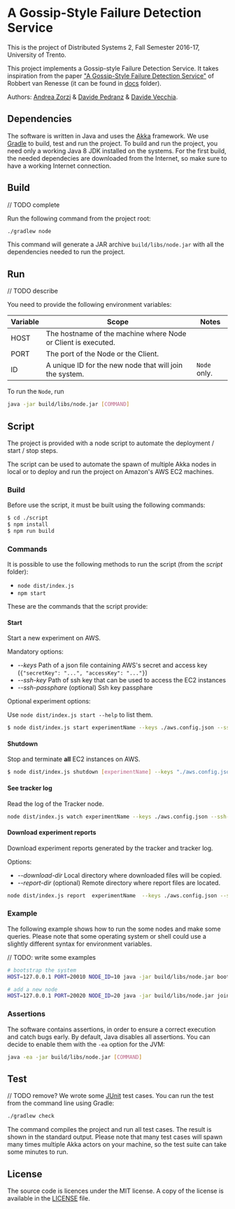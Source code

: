 # A Gossip-Style Failure Detection Service 
This is the project of Distributed Systems 2, Fall Semester 2016-17, University of Trento.

This project implements a Gossip-style Failure Detection Service. It takes inspiration from the paper ["A Gossip-Style Failure Detection Service"](gossip-style-failure-detection-service.pdf) of Robbert van Renesse (it can be found in [docs](docs/) folder).

Authors: [Andrea Zorzi](https://github.com/Andr35) & [Davide Pedranz](https://github.com/davidepedranz) & [Davide Vecchia](https://github.com/davide-vecchia).

## Dependencies
The software is written in Java and uses the [Akka](http://akka.io/) framework.
We use [Gradle](https://gradle.org/) to build, test and run the project.
To build and run the project, you need only a working Java 8 JDK installed on the systems.
For the first build, the needed dependecies are downloaded from the Internet, so make 
sure to have a working Internet connection.

## Build
// TODO complete

Run the following command from the project root:

```bash
./gradlew node
```
This command will generate a JAR archive `build/libs/node.jar` with all the dependencies needed to run the project.

## Run
// TODO describe

You need to provide the following environment variables:

| Variable | Scope                                    | Notes        |
| -------- | ---------------------------------------- | ------------ |
| HOST     | The hostname of the machine where Node or Client is executed. |              |
| PORT     | The port of the Node or the Client.      |              |
| ID  | A unique ID for the new node that will join the system. | `Node` only. |

To run the `Node`, run
```bash
java -jar build/libs/node.jar [COMMAND]
```



## Script

The project is provided with a node script to automate the deployment / start / stop steps.

The script can be used to automate the spawn of multiple Akka nodes in local or to deploy
and run the project on Amazon's AWS EC2 machines.

### Build

Before use the script, it must be built using the following commands:

```bash
$ cd ./script
$ npm install
$ npm run build
```

### Commands

It is possible to use the following methods to run the script (from the *script* folder):

- `node dist/index.js`
- `npm start`

These are the commands that the script provide:

#### Start
Start a new experiment on AWS.

Mandatory options:
- *--keys* Path of a json file containing AWS's secret and access key (`{"secretKey": "...", "accessKey": "..."}`)
- *--ssh-key* Path of ssh key that can be used to access the EC2 instances
- *--ssh-passphare* (optional) Ssh key passphare

Optional experiment options:

Use `node dist/index.js start --help` to list them.

```bash
$ node dist/index.js start experimentName --keys ./aws.config.json --ssh-key ./awsSsh --ssh-passphrase password
```

#### Shutdown

Stop and terminate **all** EC2 instances on AWS.

```bash
$ node dist/index.js shutdown [experimentName] --keys "./aws.config.json"
```

#### See tracker log

Read the log of the Tracker node.

```bash
node dist/index.js watch experimentName --keys ./aws.config.json --ssh-key ./awsSsh --ssh-passphrase password
```

#### Download experiment reports

Download experiment reports generated by the tracker and tracker log.

Options:
- *--download-dir* Local directory where downloaded files will be copied.
- *--report-dir* (optional) Remote directory where report files are located.

```bash
node dist/index.js report  experimentName  --keys ./aws.config.json --ssh-key ./awsSsh --ssh-passphrase password --download-dir /home/notebook/reports
```

### Example
The following example shows how to run the some nodes and make some queries.
Please note that some operating system or shell could use a slightly different syntax for environment variables.

// TODO: write some examples

```bash
# bootstrap the system
HOST=127.0.0.1 PORT=20010 NODE_ID=10 java -jar build/libs/node.jar bootstrap

# add a new node
HOST=127.0.0.1 PORT=20020 NODE_ID=20 java -jar build/libs/node.jar join 127.0.0.1 20010
```

### Assertions
The software contains assertions, in order to ensure a correct execution and catch bugs early.
By default, Java disables all assertions. You can decide to enable them with the `-ea`  option for the JVM:
```bash
java -ea -jar build/libs/node.jar [COMMAND]
```

## Test
// TODO remove?
We wrote some [JUnit](http://junit.org) test cases.
You can run the test from the command line using Gradle:

```bash
./gradlew check
```
The command compiles the project and run all test cases. The result is shown in the standard output.
Please note that many test cases will spawn many times multiple Akka actors on your machine,
so the test suite can take some minutes to run.

## License
The source code is licences under the MIT license.
A copy of the license is available in the [LICENSE](LICENSE) file.
